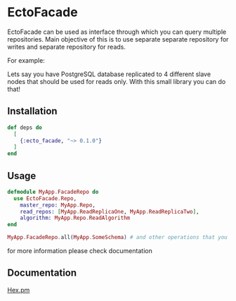 # EctoFacade

EctoFacade can be used as interface through which you can query multiple repositories.
Main objective of this is to use separate separate repository for writes and separate repository for reads.

For example:

Lets say you have PostgreSQL database replicated to 4 different slave nodes that should be used for reads only.
With this small library you can do that!

## Installation

```elixir
def deps do
  [
    {:ecto_facade, "~> 0.1.0"}
  ]
end
```

## Usage

```elixir
defmodule MyApp.FacadeRepo do
  use EctoFacade.Repo,
    master_repo: MyApp.Repo,
    read_repos: [MyApp.ReadReplicaOne, MyApp.ReadReplicaTwo],
    algorithm: MyApp.Repo.ReadAlgorithm
end

MyApp.FacadeRepo.all(MyApp.SomeSchema) # and other operations that you would do with ecto repo
```

for more information please check documentation

## Documentation

[Hex.pm](https://hexdocs.pm/ecto_facade)

